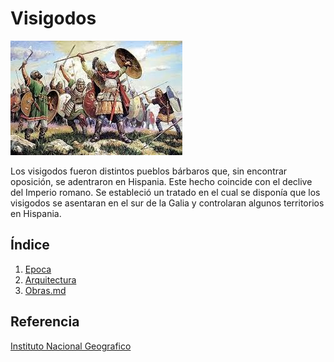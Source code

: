 # Visigodos

![visigodos](img/9k.jpg)

Los visigodos fueron distintos pueblos bárbaros que, sin encontrar oposición, se
adentraron en Hispania. Este hecho coincide con el declive del Imperio romano. Se
estableció un tratado en el cual se disponía que los visigodos se asentaran en el sur de
la Galia y controlaran algunos territorios en Hispania.



## Índice
1. [Epoca](epoca.md)
2. [Arquitectura](arquitectura.md)
3. [Obras.md](obras.md)



## Referencia

[Instituto Nacional Geografico](https://www.ign.es/web/ign/portal)
